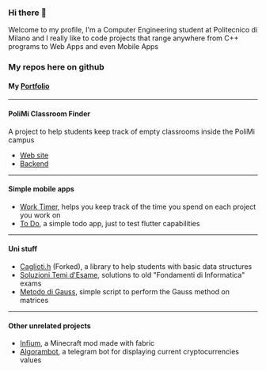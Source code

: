 ### Hi there 👋

Welcome to my profile, I'm a Computer Engineering student at Politecnico di Milano and I really like to code projects that range anywhere from C++ programs to Web Apps and even Mobile Apps

### My repos here on github

#### My [Portfolio](https://github.com/algoram/algoram.github.io)

<hr>

#### PoliMi Classroom Finder
A project to help students keep track of empty classrooms inside the PoliMi campus
- [Web site](https://github.com/algoram/polimi-classroom-finder)
- [Backend](https://github.com/algoram/polimi-classroom-finder-backend)

<hr>

#### Simple mobile apps
- [Work Timer](https://github.com/algoram/work_timer), helps you keep track of the time you spend on each project you work on
- [To Do](https://github.com/algoram/todoapp), a simple todo app, just to test flutter capabilities

<hr>

#### Uni stuff
- [Caglioti.h](https://github.com/algoram/caglioti.h) (Forked), a library to help students with basic data structures
- [Soluzioni Temi d'Esame](https://github.com/algoram/Soluzioni-temi-esame), solutions to old "Fondamenti di Informatica" exams
- [Metodo di Gauss](https://github.com/algoram/metodo-eliminazione-gauss), simple script to perform the Gauss method on matrices

<hr>

#### Other unrelated projects
- [Infium](https://github.com/algoram/Infium), a Minecraft mod made with fabric
- [Algorambot](https://github.com/algoram/algorambot), a telegram bot for displaying current cryptocurrencies values

<!--
**algoram/algoram** is a ✨ _special_ ✨ repository because its `README.md` (this file) appears on your GitHub profile.

Here are some ideas to get you started:

- 🔭 I’m currently working on ...
- 🌱 I’m currently learning ...
- 👯 I’m looking to collaborate on ...
- 🤔 I’m looking for help with ...
- 💬 Ask me about ...
- 📫 How to reach me: ...
- 😄 Pronouns: ...
- ⚡ Fun fact: ...
-->
